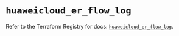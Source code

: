# `huaweicloud_er_flow_log`

Refer to the Terraform Registry for docs: [`huaweicloud_er_flow_log`](https://registry.terraform.io/providers/huaweicloud/huaweicloud/1.71.1/docs/resources/er_flow_log).
